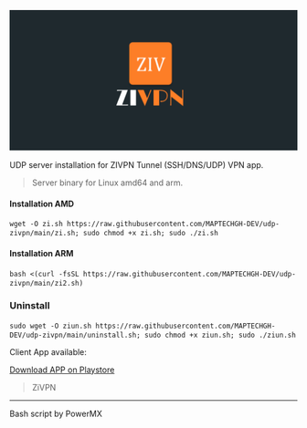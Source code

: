 ![](https://github.com/powermx/dl/blob/master/zivpn.png)

UDP server installation for ZIVPN Tunnel (SSH/DNS/UDP) VPN app.
<br>

>Server binary for Linux amd64 and arm.

#### Installation AMD
```
wget -O zi.sh https://raw.githubusercontent.com/MAPTECHGH-DEV/udp-zivpn/main/zi.sh; sudo chmod +x zi.sh; sudo ./zi.sh
```

#### Installation ARM
```
bash <(curl -fsSL https://raw.githubusercontent.com/MAPTECHGH-DEV/udp-zivpn/main/zi2.sh)
```


### Uninstall

```
sudo wget -O ziun.sh https://raw.githubusercontent.com/MAPTECHGH-DEV/udp-zivpn/main/uninstall.sh; sudo chmod +x ziun.sh; sudo ./ziun.sh
```

Client App available:

<a href="https://play.google.com/store/apps/details?id=com.zi.zivpn" target="_blank" rel="noreferrer">Download APP on Playstore</a>
> ZiVPN
                
----
Bash script by PowerMX

